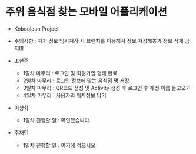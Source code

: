 ﻿# 주위 음식점 찾는 모바일 어플리케이션

- Koboolean Projcet

- 주의사항 : 자기 정보 임시저장 시 브랜치를 이용해서 정보 저장해놓기 정보 삭제 금지!!!

- 조현준
	- 1일차 마무리 : 로그인 및 회원가입 형태 완료
	- 2일차 마무리 : 로그인 정보에 맞는 음식점 명 저장
	- 3일차 마무리 : QR코드 생성 및 Activity 생성 후 로그인 후 계정 이름 들고오기
	- 4일차 마무리 : 사용자의 위치정보 담기

- 이상화
	- 1일차 진행할 일 : 확인했습니다.


- 주재민
	- 1일차 진행할 일 : 여기에 적으시오
